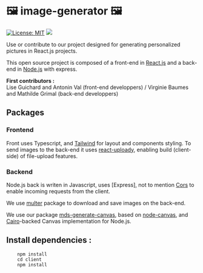 #  🖼 image-generator 🖼 

[![License: MIT](https://img.shields.io/badge/License-MIT-green.svg)](https://opensource.org/licenses/MIT)
[![](https://img.shields.io/badge/Contributor%20Covenant-v2.0%20adopted-ff69b4.svg)](CODE_OF_CONDUCT.md)
    
Use or contribute to our project designed for generating personalized pictures in React.js projects.

This open source project is composed of a front-end in [React.js](https://fr.reactjs.org) and a back-end in [Node.js](https://nodejs.org/en/) with express.

**First contributors :**<br/>
Lise Guichard and Antonin Val (front-end developpers) / Virginie Baumes and Mathilde Grimal (back-end developpers)

## Packages

### Frontend

Front uses Typescript, and [Tailwind](https://tailwindcss.com) for layout and components styling.
To send images to the back-end it uses [react-uploady](https://github.com/rpldy/react-uploady), enabling build (client-side) of file-upload features.

### Backend

Node.js back is writen in Javascript, uses [Express], not to mention [Cors](https://expressjs.com/en/resources/middleware/cors.html) to enable incoming requests from the client.

We use [multer](https://www.npmjs.com/package/multer) package to download and save images on the back-end.

We use our package [mds-generate-canvas](https://www.npmjs.com/package/mds-generate-canvas), based on [node-canvas](https://github.com/Automattic/node-canvas), and [Cairo](https://cairographics.org)-backed Canvas implementation for Node.js.

## Install dependencies :

```
    npm install
    cd client 
    npm install
```
